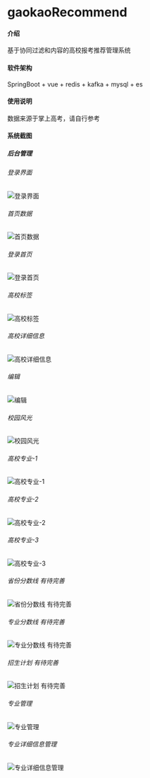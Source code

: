 # gaokaoRecommend

#### 介绍
基于协同过滤和内容的高校报考推荐管理系统

#### 软件架构
SpringBoot + vue + redis + kafka + mysql + es


#### 使用说明
数据来源于掌上高考，请自行参考


#### 系统截图

##### 后台管理
###### 登录界面
![登录界面](https://foruda.gitee.com/images/1713709992380127433/a71cd95c_10043282.png "登录界面.png")
###### 首页数据
![首页数据](https://foruda.gitee.com/images/1713710297696249278/87131b40_10043282.png "首页数据.png")
###### 登录首页
![登录首页](https://foruda.gitee.com/images/1713710030635897186/494559bd_10043282.png "登录首页.png")
###### 高校标签
![高校标签](https://foruda.gitee.com/images/1713710117344636811/2705b3bd_10043282.png "高校标签.png")
###### 高校详细信息
![高校详细信息](https://foruda.gitee.com/images/1713710142035097981/91a00b2d_10043282.png "高校详细信息.png")
###### 编辑
![编辑](https://foruda.gitee.com/images/1713710165382108283/df0681a9_10043282.png "编辑高校详细信息.png")
###### 校园风光
![校园风光](https://foruda.gitee.com/images/1713710189722646697/7695ff1b_10043282.png "高校校园风光.png")
###### 高校专业-1
![高校专业-1](https://foruda.gitee.com/images/1713710216699134092/33ccf5e0_10043282.png "高校专业-1.png")
###### 高校专业-2
![高校专业-2](https://foruda.gitee.com/images/1713710237255296550/0f1e6160_10043282.png "高校专业-2.png")
###### 高校专业-3
![高校专业-3](https://foruda.gitee.com/images/1713710272520534047/486485d2_10043282.png "高校专业-3.png")
###### 省份分数线 有待完善
![省份分数线 有待完善](https://foruda.gitee.com/images/1713710323642110013/31e70701_10043282.png "省份分数线.png")
###### 专业分数线 有待完善
![专业分数线 有待完善](https://foruda.gitee.com/images/1713710368731339449/982a155e_10043282.png "专业分数线.png")
###### 招生计划 有待完善
![招生计划 有待完善](https://foruda.gitee.com/images/1713710397845438565/4f6271a8_10043282.png "招生计划.png")
###### 专业管理
![专业管理](https://foruda.gitee.com/images/1713710421080697260/1ad1d3c9_10043282.png "专业管理.png")
###### 专业详细信息管理
![专业详细信息管理](https://foruda.gitee.com/images/1713710450756095701/f9beb7c1_10043282.png "专业详细信息管理.png")


